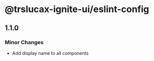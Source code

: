 # @trslucax-ignite-ui/eslint-config

## 1.1.0

### Minor Changes

- Add display name to all components
